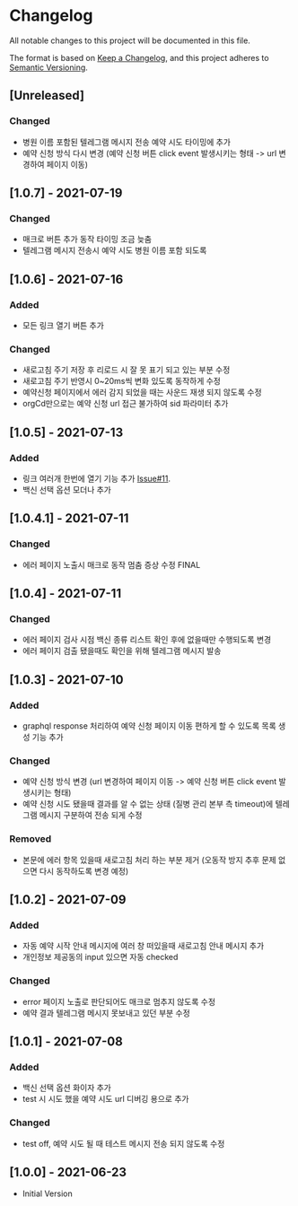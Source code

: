 # Changelog
All notable changes to this project will be documented in this file.

The format is based on [Keep a Changelog](https://keepachangelog.com/en/1.0.0/),
and this project adheres to [Semantic Versioning](https://semver.org/spec/v2.0.0.html).

## [Unreleased]
### Changed
- 병원 이름 포함된 텔레그램 메시지 전송 예약 시도 타이밍에 추가
- 예약 신청 방식 다시 변경 (예약 신청 버튼 click event 발생시키는 형태 -> url 변경하여 페이지 이동)

## [1.0.7] - 2021-07-19
### Changed
- 매크로 버튼 추가 동작 타이밍 조금 늦춤
- 텔레그램 메시지 전송시 예약 시도 병원 이름 포함 되도록

## [1.0.6] - 2021-07-16
### Added
- 모든 링크 열기 버튼 추가
### Changed
- 새로고침 주기 저장 후 리로드 시 잘 못 표기 되고 있는 부분 수정
- 새로고침 주기 반영시 0~20ms씩 변화 있도록 동작하게 수정
- 예약신청 페이지에서 에러 감지 되었을 때는 사운드 재생 되지 않도록 수정
- orgCd만으로는 예약 신청 url 접근 불가하여 sid 파라미터 추가

## [1.0.5] - 2021-07-13
### Added
- 링크 여러개 한번에 열기 기능 추가 [Issue#11](https://github.com/changdoc/naver-vaccine-macro/issues/11).
- 백신 선택 옵션 모더나 추가

## [1.0.4.1] - 2021-07-11
### Changed
- 에러 페이지 노출시 매크로 동작 멈춤 증상 수정 FINAL

## [1.0.4] - 2021-07-11
### Changed
- 에러 페이지 검사 시점 백신 종류 리스트 확인 후에 없을때만 수행되도록 변경
- 에러 페이지 검출 됐을때도 확인을 위해 텔레그램 메시지 발송

## [1.0.3] - 2021-07-10
### Added
- graphql response 처리하여 예약 신청 페이지 이동 편하게 할 수 있도록 목록 생성 기능 추가

### Changed
- 예약 신청 방식 변경 (url 변경하여 페이지 이동 -> 예약 신청 버튼 click event 발생시키는 형태)
- 예약 신청 시도 됐을때 결과를 알 수 없는 상태 (질병 관리 본부 측 timeout)에 텔레그램 메시지 구분하여 전송 되게 수정

### Removed
- 본문에 에러 항목 있을때 새로고침 처리 하는 부분 제거 (오동작 방지 추후 문제 없으면 다시 동작하도록 변경 예정)

## [1.0.2] - 2021-07-09
### Added
- 자동 예약 시작 안내 메시지에 여러 창 떠있을때 새로고침 안내 메시지 추가
- 개인정보 제공동의 input 있으면 자동 checked

### Changed
- error 페이지 노출로 판단되어도 매크로 멈추지 않도록 수정
- 예약 결과 텔레그램 메시지 못보내고 있던 부분 수정

## [1.0.1] - 2021-07-08
### Added
- 백신 선택 옵션 화이자 추가
- test 시 시도 했을 예약 시도 url 디버깅 용으로 추가

### Changed
- test off, 예약 시도 될 때 테스트 메시지 전송 되지 않도록 수정

## [1.0.0] - 2021-06-23
- Initial Version